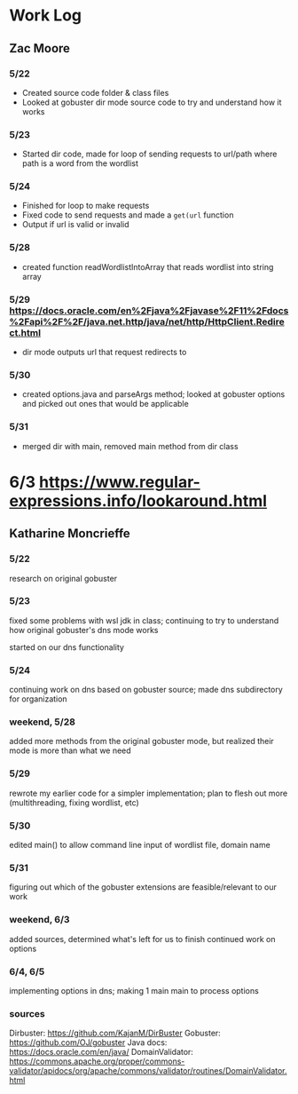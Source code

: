# Work Log

## Zac Moore

### 5/22

- Created source code folder & class files
- Looked at gobuster dir mode source code to try and understand how it works

### 5/23

- Started dir code, made for loop of sending requests to url/path where path is a word from the wordlist

### 5/24
- Finished for loop to make requests
- Fixed code to send requests and made a `get(url` function
- Output if url is valid or invalid

### 5/28
- created function readWordlistIntoArray that reads wordlist into string array

### 5/29 https://docs.oracle.com/en%2Fjava%2Fjavase%2F11%2Fdocs%2Fapi%2F%2F/java.net.http/java/net/http/HttpClient.Redirect.html
- dir mode outputs url that request redirects to

### 5/30
- created options.java and parseArgs method; looked at gobuster options and picked out ones that would be applicable

### 5/31 
- merged dir with main, removed main method from dir class

# 6/3 https://www.regular-expressions.info/lookaround.html

## Katharine Moncrieffe

### 5/22
research on original gobuster

### 5/23
fixed some problems with wsl jdk in class; continuing to try to understand how original gobuster's dns mode works

started on our dns functionality

### 5/24
continuing work on dns based on gobuster source; made dns subdirectory for organization

### weekend, 5/28
added more methods from the original gobuster mode, but realized their mode is more than what we need

### 5/29
rewrote my earlier code for a simpler implementation; plan to flesh out more (multithreading, fixing wordlist, etc)

### 5/30
edited main() to allow command line input of wordlist file, domain name

### 5/31
figuring out which of the gobuster extensions are feasible/relevant to our work

### weekend, 6/3
added sources, determined what's left for us to finish
continued work on options

### 6/4, 6/5
implementing options in dns; making 1 main main to process options

### sources
Dirbuster: https://github.com/KajanM/DirBuster
Gobuster: https://github.com/OJ/gobuster
Java docs: https://docs.oracle.com/en/java/
DomainValidator: https://commons.apache.org/proper/commons-validator/apidocs/org/apache/commons/validator/routines/DomainValidator.html 